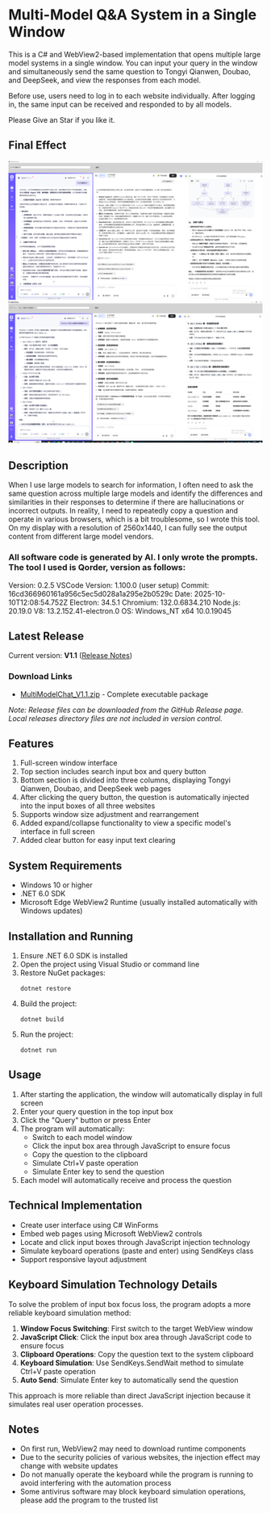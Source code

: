 # Multi-Model Q&A System in a Single Window

This is a C# and WebView2-based implementation that opens multiple large model systems in a single window. You can input your query in the window and simultaneously send the same question to Tongyi Qianwen, Doubao, and DeepSeek, and view the responses from each model.

Before use, users need to log in to each website individually. After logging in, the same input can be received and responded to by all models.

Please Give an Star if you like it.

## Final Effect

![Final Effect](img/最终效果.png)
![Final Effect2](img/最终效果2.png)

## Description
  When I use large models to search for information, I often need to ask the same question across multiple large models and identify the differences and similarities in their responses to determine if there are hallucinations or incorrect outputs.
  In reality, I need to repeatedly copy a question and operate in various browsers, which is a bit troublesome, so I wrote this tool.
  On my display with a resolution of 2560x1440, I can fully see the output content from different large model vendors.
###  All software code is generated by AI. I only wrote the prompts. The tool I used is Qorder, version as follows:
  Version: 0.2.5
   VSCode Version: 1.100.0 (user setup)
   Commit: 16cd366960161a956c5ec5d028a1a295e2b0529c
   Date: 2025-10-10T12:08:54.752Z
   Electron: 34.5.1
   Chromium: 132.0.6834.210
   Node.js: 20.19.0
   V8: 13.2.152.41-electron.0
   OS: Windows_NT x64 10.0.19045

## Latest Release

Current version: **V1.1** ([Release Notes](releases/RELEASE_NOTES_V1.1.md))

### Download Links
- [MultiModelChat_V1.1.zip](https://github.com/your-username/MultiModelChatInOneWindow/releases/download/V1.1/MultiModelChat_V1.1.zip) - Complete executable package

*Note: Release files can be downloaded from the GitHub Release page. Local releases directory files are not included in version control.*

## Features

1. Full-screen window interface
2. Top section includes search input box and query button
3. Bottom section is divided into three columns, displaying Tongyi Qianwen, Doubao, and DeepSeek web pages
4. After clicking the query button, the question is automatically injected into the input boxes of all three websites
5. Supports window size adjustment and rearrangement
6. Added expand/collapse functionality to view a specific model's interface in full screen
7. Added clear button for easy input text clearing

## System Requirements

- Windows 10 or higher
- .NET 6.0 SDK
- Microsoft Edge WebView2 Runtime (usually installed automatically with Windows updates)

## Installation and Running

1. Ensure .NET 6.0 SDK is installed
2. Open the project using Visual Studio or command line
3. Restore NuGet packages:
   ```
   dotnet restore
   ```
4. Build the project:
   ```
   dotnet build
   ```
5. Run the project:
   ```
   dotnet run
   ```

## Usage

1. After starting the application, the window will automatically display in full screen
2. Enter your query question in the top input box
3. Click the "Query" button or press Enter
4. The program will automatically:
   - Switch to each model window
   - Click the input box area through JavaScript to ensure focus
   - Copy the question to the clipboard
   - Simulate Ctrl+V paste operation
   - Simulate Enter key to send the question
5. Each model will automatically receive and process the question

## Technical Implementation

- Create user interface using C# WinForms
- Embed web pages using Microsoft WebView2 controls
- Locate and click input boxes through JavaScript injection technology
- Simulate keyboard operations (paste and enter) using SendKeys class
- Support responsive layout adjustment

## Keyboard Simulation Technology Details

To solve the problem of input box focus loss, the program adopts a more reliable keyboard simulation method:

1. **Window Focus Switching**: First switch to the target WebView window
2. **JavaScript Click**: Click the input box area through JavaScript code to ensure focus
3. **Clipboard Operations**: Copy the question text to the system clipboard
4. **Keyboard Simulation**: Use SendKeys.SendWait method to simulate Ctrl+V paste operation
5. **Auto Send**: Simulate Enter key to automatically send the question

This approach is more reliable than direct JavaScript injection because it simulates real user operation processes.

## Notes

- On first run, WebView2 may need to download runtime components
- Due to the security policies of various websites, the injection effect may change with website updates
- Do not manually operate the keyboard while the program is running to avoid interfering with the automation process
- Some antivirus software may block keyboard simulation operations, please add the program to the trusted list